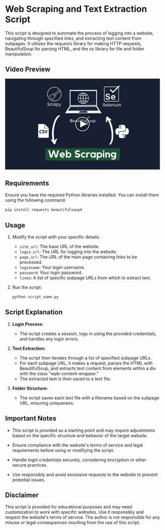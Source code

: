 # Web Scraping and Text Extraction Script

This script is designed to automate the process of logging into a website, navigating through specified links, and extracting text content from subpages. It utilizes the requests library for making HTTP requests, BeautifulSoup for parsing HTML, and the os library for file and folder manipulation.

## Video Preview

[![Video Preview](https://github.com/DevRex-0201/Project-Images/blob/main/video%20preview/Py-TextContent-WebScraper.png)](https://brand-car.s3.eu-north-1.amazonaws.com/Four+Seasons/Py-TextContent-WebScraper.mp4)

## Requirements

Ensure you have the required Python libraries installed. You can install them using the following command:

```bash
pip install requests beautifulsoup4
```

## Usage

1. Modify the script with your specific details:

   - `site_url`: The base URL of the website.
   - `login_url`: The URL for logging into the website.
   - `page_url`: The URL of the main page containing links to be processed.
   - `loginname`: Your login username.
   - `password`: Your login password.
   - `links`: A list of specific subpage URLs from which to extract text.

2. Run the script:

   ```bash
   python script_name.py
   ```

## Script Explanation

1. **Login Process:**
   - The script creates a session, logs in using the provided credentials, and handles any login errors.

2. **Text Extraction:**
   - The script then iterates through a list of specified subpage URLs.
   - For each subpage URL, it makes a request, parses the HTML with BeautifulSoup, and extracts text content from elements within a div with the class "wpb-content-wrapper."
   - The extracted text is then saved to a text file.

3. **Folder Structure:**
   - The script saves each text file with a filename based on the subpage URL, ensuring uniqueness.

## Important Notes

- This script is provided as a starting point and may require adjustments based on the specific structure and behavior of the target website.

- Ensure compliance with the website's terms of service and legal requirements before using or modifying the script.

- Handle login credentials securely, considering encryption or other secure practices.

- Use responsibly and avoid excessive requests to the website to prevent potential issues.

## Disclaimer

This script is provided for educational purposes and may need customization to work with specific websites. Use it responsibly and respect the website's terms of service. The author is not responsible for any misuse or legal consequences resulting from the use of this script.
